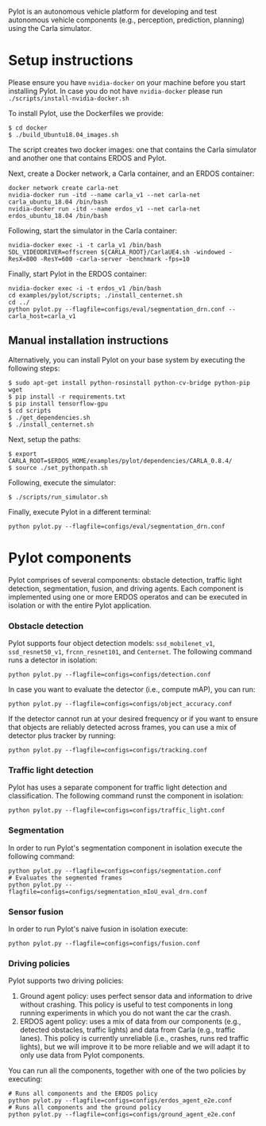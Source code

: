 Pylot is an autonomous vehicle platform for developing and test autonomous
vehicle components (e.g., perception, prediction, planning) using the
Carla simulator.

# Setup instructions
Please ensure you have `nvidia-docker` on your machine before you start installing Pylot.
In case you do not have `nvidia-docker` please run ```./scripts/install-nvidia-docker.sh```

To install Pylot, use the Dockerfiles we provide:

```console
$ cd docker
$ ./build_Ubuntu18.04_images.sh
```

The script creates two docker images: one that contains the Carla simulator and
another one that contains ERDOS and Pylot.

Next, create a Docker network, a Carla container, and an ERDOS container:

```console
docker network create carla-net
nvidia-docker run -itd --name carla_v1 --net carla-net carla_ubuntu_18.04 /bin/bash
nvidia-docker run -itd --name erdos_v1 --net carla-net erdos_ubuntu_18.04 /bin/bash
```

Following, start the simulator in the Carla container:

```console
nvidia-docker exec -i -t carla_v1 /bin/bash
SDL_VIDEODRIVER=offscreen ${CARLA_ROOT}/CarlaUE4.sh -windowed -ResX=800 -ResY=600 -carla-server -benchmark -fps=10
```

Finally, start Pylot in the ERDOS container:

```console
nvidia-docker exec -i -t erdos_v1 /bin/bash
cd examples/pylot/scripts; ./install_centernet.sh
cd ../
python pylot.py --flagfile=configs/eval/segmentation_drn.conf --carla_host=carla_v1
```

## Manual installation instructions
Alternatively, you can install Pylot on your base system by executing the
following steps:

```console
$ sudo apt-get install python-rosinstall python-cv-bridge python-pip wget
$ pip install -r requirements.txt
$ pip install tensorflow-gpu
$ cd scripts
$ ./get_dependencies.sh
$ ./install_centernet.sh
```

Next, setup the paths:
```console
$ export CARLA_ROOT=$ERDOS_HOME/examples/pylot/dependencies/CARLA_0.8.4/
$ source ./set_pythonpath.sh
```

Following, execute the simulator:
```console
$ ./scripts/run_simulator.sh
```

Finally, execute Pylot in a different terminal:
```console
python pylot.py --flagfile=configs/eval/segmentation_drn.conf
```


# Pylot components

Pylot comprises of several components: obstacle detection, traffic light
detection, segmentation, fusion, and driving agents. Each component is
implemented using one or more ERDOS operatos and can be executed in
isolation or with the entire Pylot application.

### Obstacle detection
Pylot supports four object detection models: `ssd_mobilenet_v1`, `ssd_resnet50_v1`,
`frcnn_resnet101`, and `Centernet`. The following command runs a detector in isolation:

```console
python pylot.py --flagfile=configs=configs/detection.conf
```

In case you want to evaluate the detector (i.e., compute mAP), you can run:
```console
python pylot.py --flagfile=configs=configs/object_accuracy.conf
```

If the detector cannot run at your desired frequency or if you want to ensure that
objects are reliably detected across frames, you can use a mix of detector plus
tracker by running:

```console
python pylot.py --flagfile=configs=configs/tracking.conf
```

### Traffic light detection
Pylot has uses a separate component for traffic light detection and classification.
The following command runst the component in isolation:

```console
python pylot.py --flagfile=configs=configs/traffic_light.conf
```

### Segmentation
In order to run Pylot's segmentation component in isolation execute the
following command:

```console
python pylot.py --flagfile=configs=configs/segmentation.conf
# Evaluates the segmented frames
python pylot.py --flagfile=configs=configs/segmentation_mIoU_eval_drn.conf
```
### Sensor fusion
In order to run Pylot's naive fusion in isolation execute:

```console
python pylot.py --flagfile=configs=configs/fusion.conf
```

### Driving policies
Pylot supports two driving policies:
 1. Ground agent policy: uses perfect sensor data and information to drive
 without crashing. This policy is useful to test components in long running
 experiments in which you do not want the car the crash.
 2. ERDOS agent policy: uses a mix of data from our components (e.g., detected
 obstacles, traffic lights) and data from Carla (e.g., traffic lanes). This
 policy is currently unreliable (i.e., crashes, runs red traffic lights), but
 we will improve it to be more reliable and we will adapt it to only use data
 from Pylot components.

You can run all the components, together with one of the two policies by
executing:

```console
# Runs all components and the ERDOS policy
python pylot.py --flagfile=configs=configs/erdos_agent_e2e.conf
# Runs all components and the ground policy
python pylot.py --flagfile=configs=configs/ground_agent_e2e.conf
```
